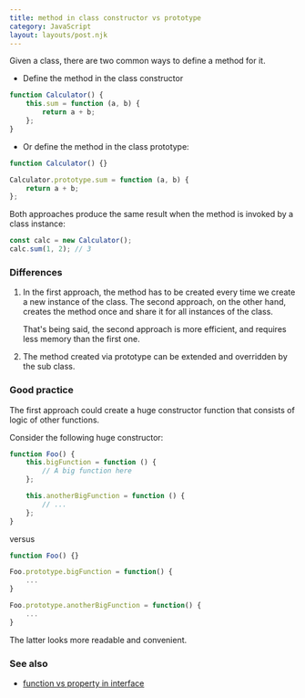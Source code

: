 ```yaml
---
title: method in class constructor vs prototype
category: JavaScript
layout: layouts/post.njk
---
```


Given a class, there are two common ways to define a method for it.

-   Define the method in the class constructor

```js
function Calculator() {
    this.sum = function (a, b) {
        return a + b;
    };
}
```

-   Or define the method in the class prototype:

```js
function Calculator() {}

Calculator.prototype.sum = function (a, b) {
    return a + b;
};
```

Both approaches produce the same result when the method is invoked by a class instance:

```js
const calc = new Calculator();
calc.sum(1, 2); // 3
```

### Differences

1. In the first approach, the method has to be created every time we create a new instance of the class. The second approach, on the other hand, creates the method once and share it for all instances of the class.

    That's being said, the second approach is more efficient, and requires less memory than the first one.

2. The method created via prototype can be extended and overridden by the sub class.

### Good practice

The first approach could create a huge constructor function that consists of logic of other functions.

Consider the following huge constructor:

```js
function Foo() {
    this.bigFunction = function () {
        // A big function here
    };

    this.anotherBigFunction = function () {
        // ...
    };
}
```

versus

```js
function Foo() {}

Foo.prototype.bigFunction = function() {
    ...
}

Foo.prototype.anotherBigFunction = function() {
    ...
}
```

The latter looks more readable and convenient.

### See also

-   [function vs property in interface](/function-vs-property-in-interface)

